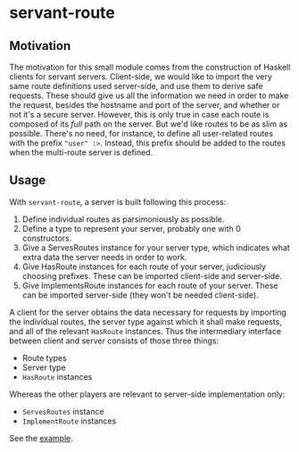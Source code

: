# servant-route

## Motivation

The motivation for this small module comes from the construction of Haskell
clients for servant servers. Client-side, we would like to import the very
same route definitions used server-side, and use them to derive safe requests.
These should give us all the information we need in order to make the request,
besides the hostname and port of the server, and whether or not it's a secure
server. However, this is only true in case each route is composed of its
*full* path on the server. But we'd like routes to be as slim as possible.
There's no need, for instance, to define all user-related routes with the
prefix `"user" :>`. Instead, this prefix should be added to the routes when
the multi-route server is defined.

## Usage

With `servant-route`, a server is built following this process:

  1. Define individual routes as parsimoniously as possible.
  2. Define a type to represent your server, probably one with 0 constructors.
  3. Give a ServesRoutes instance for your server type, which indicates what
     extra data the server needs in order to work.
  4. Give HasRoute instances for each route of your server, judiciously
     choosing prefixes. These can be imported client-side and server-side.
  5. Give ImplementsRoute instances for each route of your server. These
     can be imported server-side (they won't be needed client-side).

A client for the server obtains the data necessary for requests by
importing the individual routes, the server type against which it shall
make requests, and all of the relevant `HasRoute` instances. Thus the
intermediary interface between client and server consists of those three
things:

  - Route types
  - Server type
  - `HasRoute` instances

Whereas the other players are relevant to server-side implementation only:

  - `ServesRoutes` instance
  - `ImplementRoute` instances

See the [example](./Example.hs).
